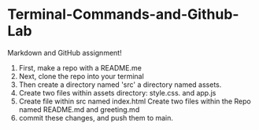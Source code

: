 # Terminal-Commands-and-Github-Lab
Markdown and GitHub assignment!
1) First, make a repo with a README.me
1) Next, clone the repo into your terminal
1) Then create a directory named 'src' a directory named assets. 
1) Create two files within assets directory: style.css. and app.js
1) Create file within src named index.html
Create two files within the Repo named README.md and greeting.md
1) commit these changes, and push them to main. 
